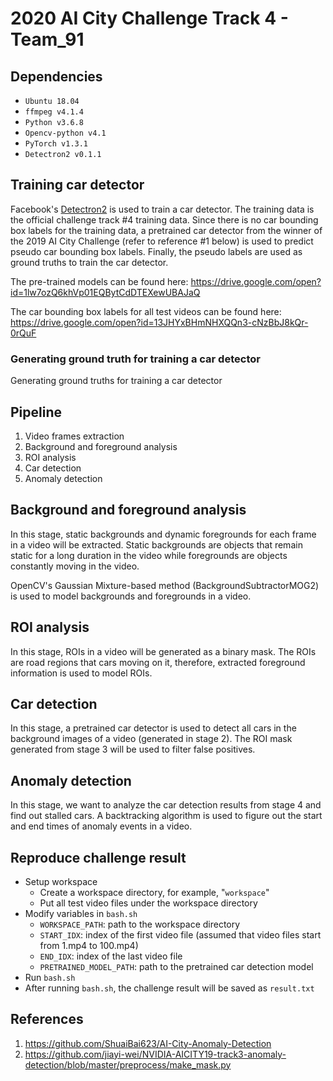 # 2020 AI City Challenge Track 4 - Team_91

## Dependencies

* ```Ubuntu 18.04```
* ```ffmpeg v4.1.4```
* ```Python v3.6.8```
* ```Opencv-python v4.1```
* ```PyTorch v1.3.1```
* ```Detectron2 v0.1.1```

## Training car detector

Facebook's [Detectron2](https://github.com/facebookresearch/detectron2) is used to train a car detector. The training data is the official challenge track #4 training data. Since there is no car bounding box labels for the training data, a pretrained car detector from the winner of the 2019 AI City Challenge (refer to reference #1 below) is used to predict pseudo car bounding box labels. Finally, the pseudo labels are used as ground truths to train the car detector.

The pre-trained models can be found here:
https://drive.google.com/open?id=1lw7ozQ6khVp01EQBytCdDTEXewUBAJaQ

The car bounding box labels for all test videos can be found here:
https://drive.google.com/open?id=13JHYxBHmNHXQQn3-cNzBbJ8kQr-0rQuF

### Generating ground truth for training a car detector

Generating ground truths for training a car detector

## Pipeline

1. Video frames extraction
2. Background and foreground analysis
3. ROI analysis
4. Car detection
5. Anomaly detection

## Background and foreground analysis

In this stage, static backgrounds and dynamic foregrounds for each frame in a video will be extracted. Static backgrounds are objects that remain static for a long duration in the video while foregrounds are objects constantly moving in the video.

OpenCV's Gaussian Mixture-based method (BackgroundSubtractorMOG2) is used to model backgrounds and foregrounds in a video.

## ROI analysis

In this stage, ROIs in a video will be generated as a binary mask. The ROIs are road regions that cars moving on it, therefore, extracted foreground information is used to model ROIs.

## Car detection

In this stage, a pretrained car detector is used to detect all cars in the background images of a video (generated in stage 2). The ROI mask generated from stage 3 will be used to filter false positives.

## Anomaly detection

In this stage, we want to analyze the car detection results from stage 4 and find out stalled cars. A backtracking algorithm is used to figure out the start and end times of anomaly events in a video.

## Reproduce challenge result

* Setup workspace
  * Create a workspace directory, for example, "```workspace```"
  * Put all test video files under the workspace directory
* Modify variables in ```bash.sh```
  * ```WORKSPACE_PATH```: path to the workspace directory
  * ```START_IDX```: index of the first video file (assumed that video files start from 1.mp4 to 100.mp4)
  * ```END_IDX```: index of the last video file
  * ```PRETRAINED_MODEL_PATH```: path to the pretrained car detection model
* Run ```bash.sh```
* After running ```bash.sh```, the challenge result will be saved as ```result.txt```

## References

1. https://github.com/ShuaiBai623/AI-City-Anomaly-Detection
2. https://github.com/jiayi-wei/NVIDIA-AICITY19-track3-anomaly-detection/blob/master/preprocess/make_mask.py
